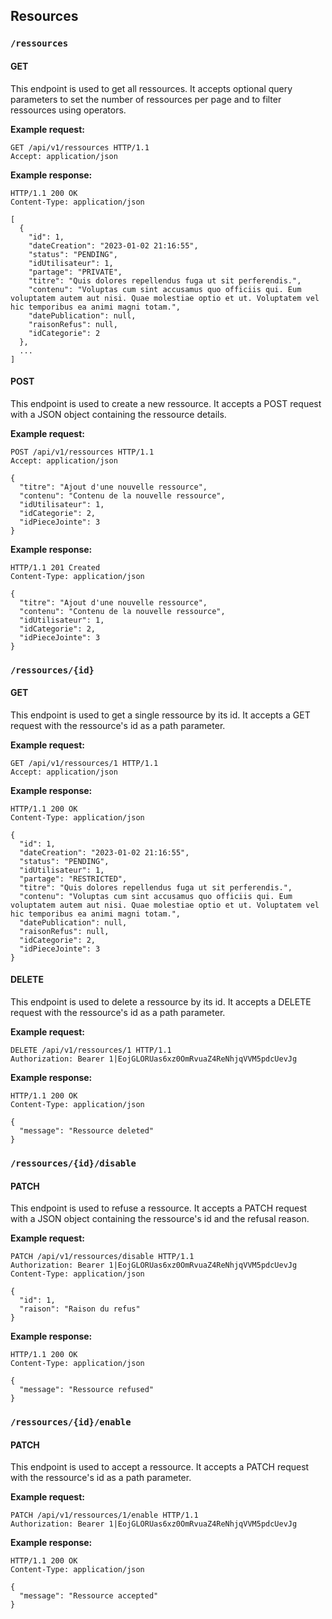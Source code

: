 ## Resources

### `/ressources`

#### GET

This endpoint is used to get all ressources. It accepts optional query parameters to set the number of ressources per page and to filter ressources using operators.

**Example request:**

```http
GET /api/v1/ressources HTTP/1.1
Accept: application/json
```

**Example response:**

```http
HTTP/1.1 200 OK
Content-Type: application/json

[
  {
    "id": 1,
    "dateCreation": "2023-01-02 21:16:55",
    "status": "PENDING",
    "idUtilisateur": 1,
    "partage": "PRIVATE",
    "titre": "Quis dolores repellendus fuga ut sit perferendis.",
    "contenu": "Voluptas cum sint accusamus quo officiis qui. Eum voluptatem autem aut nisi. Quae molestiae optio et ut. Voluptatem vel hic temporibus ea animi magni totam.",
    "datePublication": null,
    "raisonRefus": null,
    "idCategorie": 2
  },
  ...
]
```

#### POST

This endpoint is used to create a new ressource. It accepts a POST request with a JSON object containing the ressource details.

**Example request:**

```http
POST /api/v1/ressources HTTP/1.1
Accept: application/json

{
  "titre": "Ajout d'une nouvelle ressource",
  "contenu": "Contenu de la nouvelle ressource",
  "idUtilisateur": 1,
  "idCategorie": 2,
  "idPieceJointe": 3
}
```

**Example response:**

```http
HTTP/1.1 201 Created
Content-Type: application/json

{
  "titre": "Ajout d'une nouvelle ressource",
  "contenu": "Contenu de la nouvelle ressource",
  "idUtilisateur": 1,
  "idCategorie": 2,
  "idPieceJointe": 3
}
```

### `/ressources/{id}`

#### GET

This endpoint is used to get a single ressource by its id. It accepts a GET request with the ressource's id as a path parameter.

**Example request:**

```http
GET /api/v1/ressources/1 HTTP/1.1
Accept: application/json

```

**Example response:**

```http
HTTP/1.1 200 OK
Content-Type: application/json

{
  "id": 1,
  "dateCreation": "2023-01-02 21:16:55",
  "status": "PENDING",
  "idUtilisateur": 1,
  "partage": "RESTRICTED",
  "titre": "Quis dolores repellendus fuga ut sit perferendis.",
  "contenu": "Voluptas cum sint accusamus quo officiis qui. Eum voluptatem autem aut nisi. Quae molestiae optio et ut. Voluptatem vel hic temporibus ea animi magni totam.",
  "datePublication": null,
  "raisonRefus": null,
  "idCategorie": 2,
  "idPieceJointe": 3
}

```

#### DELETE

This endpoint is used to delete a ressource by its id. It accepts a DELETE request with the ressource's id as a path parameter.

**Example request:**

```http
DELETE /api/v1/ressources/1 HTTP/1.1
Authorization: Bearer 1|EojGLORUas6xz0OmRvuaZ4ReNhjqVVM5pdcUevJg
```

**Example response:**

```http
HTTP/1.1 200 OK
Content-Type: application/json

{
  "message": "Ressource deleted"
}
```

### `/ressources/{id}/disable`

#### PATCH

This endpoint is used to refuse a ressource. It accepts a PATCH request with a JSON object containing the ressource's id and the refusal reason.

**Example request:**

```http
PATCH /api/v1/ressources/disable HTTP/1.1
Authorization: Bearer 1|EojGLORUas6xz0OmRvuaZ4ReNhjqVVM5pdcUevJg
Content-Type: application/json

{
  "id": 1,
  "raison": "Raison du refus"
}
```

**Example response:**
```http
HTTP/1.1 200 OK
Content-Type: application/json

{
  "message": "Ressource refused"
}
```

### `/ressources/{id}/enable`

#### PATCH

This endpoint is used to accept a ressource. It accepts a PATCH request with the ressource's id as a path parameter.

**Example request:**

```http
PATCH /api/v1/ressources/1/enable HTTP/1.1
Authorization: Bearer 1|EojGLORUas6xz0OmRvuaZ4ReNhjqVVM5pdcUevJg
```

**Example response:**

```http
HTTP/1.1 200 OK
Content-Type: application/json

{
  "message": "Ressource accepted"
}
```